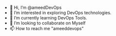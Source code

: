 - 👋 Hi, I’m @ameedDevOps
- 👀 I’m interested in exploring DevOps technologies.
- 🌱 I’m currently learning DevOps Tools.
- 💞️ I’m looking to collaborate on Myself
- 📫 How to reach me "ameeddevops"

<!---
ameedDevOps/ameedDevOps is a ✨ special ✨ repository because its `README.md` (this file) appears on your GitHub profile.
You can click the Preview link to take a look at your changes.
--->
